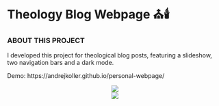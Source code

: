 <div align="left">
  <h1>Theology Blog Webpage ⛪🕯️</h1>
</div>
<div align="left">
  <h3>ABOUT THIS PROJECT</h3>
</div>
<div align="left">
  <p>
    I developed this project for theological blog posts, featuring a slideshow, two navigation bars and a dark mode.
  </p>
</div>
<div>
  <p>Demo: <span>https://andrejkoller.github.io/personal-webpage/</span></span></p>
</div>
<div align="center">
  <div>
    <img src="https://github.com/user-attachments/assets/7d1eccdc-876e-4230-be79-48af36f8e177">
  </div>
  <div>
    <img src="https://github.com/user-attachments/assets/8933f118-e48c-4ee9-afc1-8982cfbecda1">
  </div>
</div>
